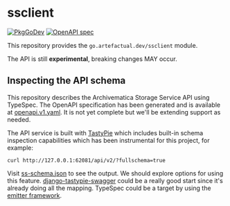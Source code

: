 # ssclient

[![PkgGoDev](https://pkg.go.dev/badge/go.artefactual.dev/ssclient)](https://pkg.go.dev/go.artefactual.dev/ssclient)
[![OpenAPI spec](https://img.shields.io/badge/openapi-spec-orange?logo=openapiinitiative&color=6BA539)][openapi-schema]

This repository provides the `go.artefactual.dev/ssclient` module.

The API is still **experimental**, breaking changes MAY occur.

## Inspecting the API schema

This repository describes the Archivematica Storage Service API using TypeSpec.
The OpenAPI specification has been generated and is available at
[openapi.v1.yaml][openapi-schema]. It is not yet complete but we'll be extending
support as needed.

The API service is built with [TastyPie] which includes built-in schema
inspection capabilities which has been instrumental for this project, for
example:

    curl http://127.0.0.1:62081/api/v2/?fullschema=true

Visit [ss-schema.json] to see the output. We should explore options for
using this feature. [django-tastypie-swagger] could be a really good start since
it's already doing all the mapping. TypeSpec could be a target by using the
[emitter framework].

[openapi-schema]: https://raw.githubusercontent.com/artefactual-labs/ssclient-go/main/typespec/tsp-output/%40typespec/openapi3/openapi.v1.yaml
[TastyPie]: https://django-tastypie.readthedocs.io/
[ss-schema.json]: https://gist.github.com/sevein/379f101ab9305235844c1e5101eeba04
[django-tastypie-swagger]: https://github.com/concentricsky/django-tastypie-swagger
[emitter framework]: https://typespec.io/docs/next/extending-typespec/emitter-framework
